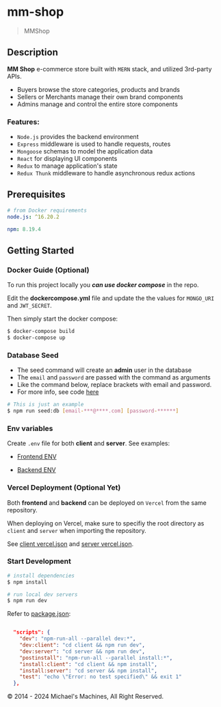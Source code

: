 # mm-shop

> MMShop

## Description

**MM Shop** e-commerce store built with `MERN` stack, and utilized 3rd-party APIs.

- Buyers browse the store categories, products and brands
- Sellers or Merchants manage their own brand components
- Admins manage and control the entire store components

### Features:

- `Node.js` provides the backend environment
- `Express` middleware is used to handle requests, routes
- `Mongoose` schemas to model the application data
- `React` for displaying UI components
- `Redux` to manage application's state
- `Redux Thunk` middleware to handle asynchronous redux actions

## Prerequisites

```yaml
# from Docker requirements
node.js: ^16.20.2

npm: 8.19.4
```

## Getting Started

### Docker Guide (Optional)

To run this project locally you **_can use docker compose_** in the repo.

Edit the **dockercompose.yml** file and update the the values for `MONGO_URI` and `JWT_SECRET`.

Then simply start the docker compose:

```bash
$ docker-compose build
$ docker-compose up
```

### Database Seed

- The seed command will create an **admin** user in the database
- The `email` and `password` are passed with the command as arguments
- Like the command below, replace brackets with email and password.
- For more info, see code [here](server/utils/seed.js)

```bash
# This is just an example
$ npm run seed:db [email-***@****.com] [password-******]
```

### Env variables

Create `.env` file for both **client** and **server**. See examples:

- [Frontend ENV](client/.env.example)

- [Backend ENV](server/.env.example)

### Vercel Deployment (Optional Yet)

Both **frontend** and **backend** can be deployed on `Vercel` from the same repository.

When deploying on Vercel, make sure to specifiy the root directory as `client` and `server` when importing the repository.

See [client vercel.json](client/vercel.json) and [server vercel.json](server/vercel.json).

### Start Development

```bash
# install dependencies
$ npm install

# run local dev servers
$ npm run dev
```

Refer to [package.json](package.json):

```json

  "scripts": {
    "dev": "npm-run-all --parallel dev:*",
    "dev:client": "cd client && npm run dev",
    "dev:server": "cd server && npm run dev",
    "postinstall": "npm-run-all --parallel install:*",
    "install:client": "cd client && npm install",
    "install:server": "cd server && npm install",
    "test": "echo \"Error: no test specified\" && exit 1"
  },

```

&copy; 2014 - 2024 Michael's Machines, All Right Reserved.
